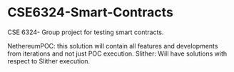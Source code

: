 # CSE6324-Smart-Contracts
CSE 6324- Group project for testing smart contracts.

NethereumPOC: this solution will contain all features and developments from iterations and not just POC execution.
Slither: Will have solutions with respect to Slither execution.
